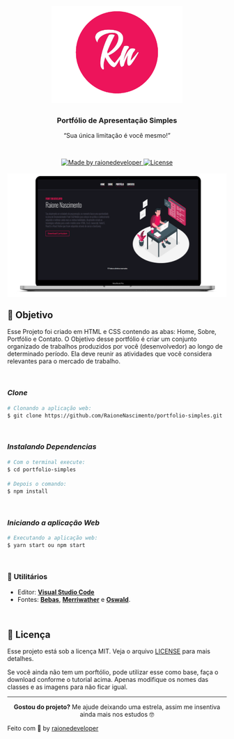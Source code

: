 <h1 align="center">
    <img alt="Logo" src="./src/mkup/logo.png" width="300px" />
</h1>

<h3 align="center">
  Portfólio de Apresentação Simples
  
</h3>

<p align=center>
    “Sua única limitação é você mesmo!”</p>

<br>

<p align="center">

  <a href="https://raionenascimento.com.br">
    <img alt="Made by raionedeveloper" src="https://img.shields.io/badge/made%20by-raionedeveloper-ed145b">
  </a>

  <a href="LICENSE" >
    <img alt="License" src="https://img.shields.io/badge/license-MIT-ed145b">
  </a>

<br> 
<br>

<img align="center" alt="devices" src="./src/mkup/device.png" width="700px" />

</p>

## 💼 Objetivo

Esse Projeto foi criado em HTML e CSS contendo as abas: Home, Sobre, Portfólio e Contato. O Objetivo desse portfólio é criar um conjunto organizado de trabalhos produzidos por você (desenvolvedor) ao longo de determinado período. Ela deve reunir as atividades que você considera relevantes para o mercado de trabalho.

<br>


### ***Clone***
```sh
# Clonando a aplicação web:
$ git clone https://github.com/RaioneNascimento/portfolio-simples.git
```

<br>

### ***Instalando Dependencias***

```sh
# Com o terminal execute:
$ cd portfolio-simples

# Depois o comando:
$ npm install
```

<br>

### ***Iniciando a aplicação Web***

```sh
# Executando a aplicação web:
$ yarn start ou npm start
```

<br>

### 🧰 **Utilitários**

  - Editor: **[Visual Studio Code](http://code.visualstudio.com/download)** 
  - Fontes: **[Bebas](https://fonts.google.com/specimen/Bebas+Neue?preview.text_type=custom)**, **[Merriwather](https://fonts.google.com/specimen/Merriweather?preview.text_type=custom)** e **[Oswald](https://fonts.google.com/specimen/Oswald?preview.text_type=custom)**.


<br>

## 📝 Licença

Esse projeto está sob a licença MIT. Veja o arquivo [LICENSE](../LICENSE) para mais detalhes.

Se você ainda não tem um porftólio, pode utilizar esse como base, faça o download conforme o tutorial acima. Apenas modifique os nomes das classes e as imagens para não ficar igual.

---
<p align=center>
  <b>Gostou do projeto?</b> Me ajude deixando uma estrela, assim me insentiva ainda mais nos estudos 🤓
</p>

Feito com :purple_heart: by [raionedeveloper](https://raionenascimento.com.br)
